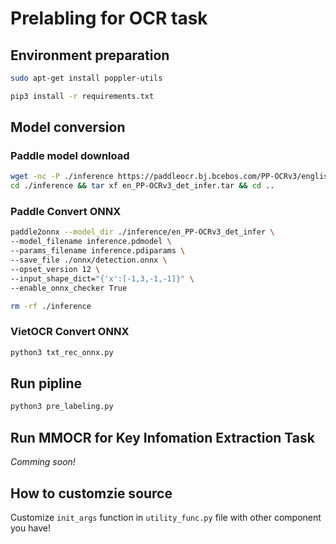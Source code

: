 # Prelabling for OCR task

## Environment preparation

```bash
sudo apt-get install poppler-utils
```

```bash
pip3 install -r requirements.txt
```

## Model conversion

### Paddle model download

```bash
wget -nc -P ./inference https://paddleocr.bj.bcebos.com/PP-OCRv3/english/en_PP-OCRv3_det_infer.tar
cd ./inference && tar xf en_PP-OCRv3_det_infer.tar && cd ..
```

### Paddle Convert ONNX

```bash
paddle2onnx --model_dir ./inference/en_PP-OCRv3_det_infer \
--model_filename inference.pdmodel \
--params_filename inference.pdiparams \
--save_file ./onnx/detection.onnx \
--opset_version 12 \
--input_shape_dict="{'x':[-1,3,-1,-1]}" \
--enable_onnx_checker True
```

```bash
rm -rf ./inference
```

### VietOCR Convert ONNX

```bash
python3 txt_rec_onnx.py
```

## Run pipline

```bash
python3 pre_labeling.py
```

## Run MMOCR for Key Infomation Extraction Task

_Comming soon!_

## How to customzie source

Customize `init_args` function in `utility_func.py` file with other component you have!
